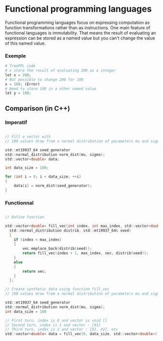 # Functional programming languages

Functional programming languages focus on expressing computation as function transformations rather than as instructions. One main feature of functional languages is immutability. That means the result of evaluating an expression can be stored as a named value but you can't change the value of this named value.

### Exemple
```python
# TreePPL code
# x store the result of evaluating 200 as a integer
let x = 200;
# Not possible to change 200 for 100
x = 100; (Error)
# Need to store 100 in a other named value
let y = 100;
```

## Comparison (in C++)

### Imperatif

```c

// Fill a vector with 
// 100 values draw from a normal distribution of parameters mu and sigma

std::mt19937_64 seed_generator
std::normal_distribution norm_dist(mu, sigma);
std::vector<double> data;

int data_size = 100;

for (int i = 0; i < data_size; ++i)
{
    data[i] = norm_dist(seed_generator);
}

```

### Functionnal

```c

// Define function

std::vector<double> fill_vec(int index, int max_index, std::vector<double> vec,
  std::normal_distribution distrib, std::mt19937_64& seed)
  {
    if (index < max_index)
    {
        vec.emplace_back(distrib(seed));
        return fill_vec(index + 1, max_index, vec, distrib(seed));
    }
    else
    {
        return vec;
    }
  };

// Create synthetic data using function fill_vec
// 100 values draw from a normal distribution of parameters mu and sigma

std::mt19937_64 seed_generator
std::normal_distribution norm_dist(mu, sigma);
int data_size = 100

// First turn, index is 0 and vector is void [] 
// Second turn, index is 1 and vector : [X1]
// Third turn, index is 2 and vector : [X1, X2], etc
std::vector<double> data = fill_vec(0, data_size, std::vector<double>(), norm_dist, seed_generator);

```
